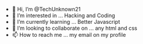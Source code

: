 - 👋 Hi, I’m @TechUnknown21
- 👀 I’m interested in ... Hacking and Coding
- 🌱 I’m currently learning ... Better Javascript
- 💞️ I’m looking to collaborate on ... any html and css
- 📫 How to reach me ... my email on my profile

<!---
TechUnknown21/TechUnknown21 is a ✨ special ✨ repository because its `README.md` (this file) appears on your GitHub profile.
You can click the Preview link to take a look at your changes.
--->
